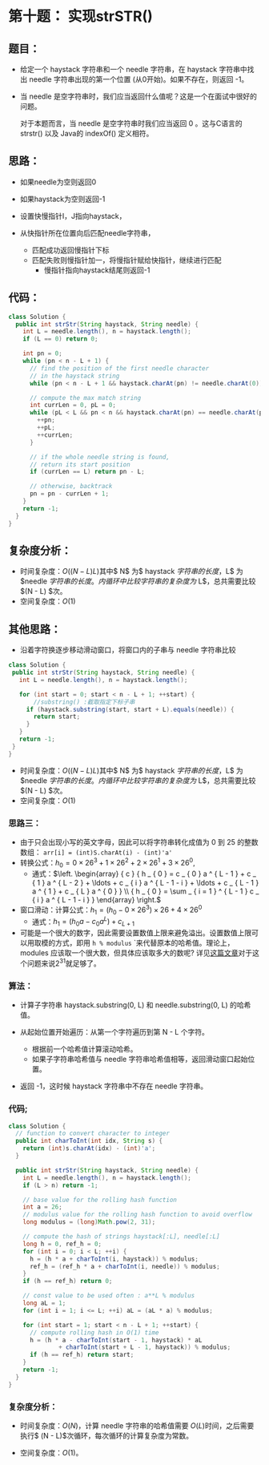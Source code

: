 # 第十题： 实现strSTR()

## 题目：

- 给定一个 haystack 字符串和一个 needle 字符串，在 haystack 字符串中找出 needle 字符串出现的第一个位置 (从0开始)。如果不存在，则返回  -1。

- 当 needle 是空字符串时，我们应当返回什么值呢？这是一个在面试中很好的问题。

  对于本题而言，当 needle 是空字符串时我们应当返回 0 。这与C语言的 strstr() 以及 Java的 indexOf() 定义相符。

## 思路：

- 如果needle为空则返回0
- 如果haystack为空则返回-1

- 设置快慢指针I，J指向haystack，
- 从快指针所在位置向后匹配needle字符串，
  - 匹配成功返回慢指针下标
  - 匹配失败则慢指针加一，将慢指针赋给快指针，继续进行匹配
    - 慢指针指向haystack结尾则返回-1

## 代码：


```java
class Solution {
  public int strStr(String haystack, String needle) {
    int L = needle.length(), n = haystack.length();
    if (L == 0) return 0;

    int pn = 0;
    while (pn < n - L + 1) {
      // find the position of the first needle character
      // in the haystack string
      while (pn < n - L + 1 && haystack.charAt(pn) != needle.charAt(0)) ++pn;

      // compute the max match string
      int currLen = 0, pL = 0;
      while (pL < L && pn < n && haystack.charAt(pn) == needle.charAt(pL)) {
        ++pn;
        ++pL;
        ++currLen;
      }

      // if the whole needle string is found,
      // return its start position
      if (currLen == L) return pn - L;

      // otherwise, backtrack
      pn = pn - currLen + 1;
    }
    return -1;
  }
}
```

## 复杂度分析：

- 时间复杂度：$O((N-L)L)$其中$ N$ 为$ haystack $字符串的长度，$L$ 为 $needle $字符串的长度。内循环中比较字符串的复杂度为$ L$，总共需要比较 $(N - L) $次。
- 空间复杂度：$O(1)$

## 其他思路：

- 沿着字符换逐步移动滑动窗口，将窗口内的子串与 needle 字符串比较
 ```java
class Solution {
  public int strStr(String haystack, String needle) {
    int L = needle.length(), n = haystack.length();

    for (int start = 0; start < n - L + 1; ++start) {
        //substring() :截取指定下标子串
      if (haystack.substring(start, start + L).equals(needle)) {
        return start;
      }
    }
    return -1;
  }
}
 ```

- 时间复杂度：$O((N-L)L)$其中$ N$ 为$ haystack $字符串的长度，$L$ 为 $needle $字符串的长度。内循环中比较字符串的复杂度为$ L$，总共需要比较 $(N - L) $次。
- 空间复杂度：$O(1)$

### 思路三：

- 由于只会出现小写的英文字母，因此可以将字符串转化成值为 0 到 25 的整数数组： `arr[i] = (int)S.charAt(i) - (int)'a'`
- 转换公式：$h _ { 0 } = 0 \times 26 ^ { 3 } + 1 \times 26 ^ { 2 } + 2 \times 26 ^ { 1 } + 3 \times 26 ^ { 0 }$,
  - 通式：$\left. \begin{array} { c } { h _ { 0 } = c _ { 0 } a ^ { L - 1 } + c _ { 1 } a ^ { L - 2 } + \ldots + c _ { i } a ^ { L - 1 - i } + \ldots + c _ { L - 1 } a ^ { 1 } + c _ { L } a ^ { 0 } } \\ { h _ { 0 } = \sum _ { i = 1 } ^ { L - 1 } c _ { i } a ^ { L - 1 - i } } \end{array} \right.$
- 窗口滑动：计算公式：$h _ { 1 } = ( h _ { 0 } - 0 \times 26 ^ { 3 } ) \times 26 + 4 \times 26 ^ { 0 }$
  - 通式：$h _ { 1 } = ( h _ { 0 } a - c _ { 0 } a ^ { L } ) + c _ { L + 1 }$
- 可能是一个很大的数字，因此需要设置数值上限来避免溢出。设置数值上限可以用取模的方式，即用 `h % modulus` `来代替原本的哈希值。理论上，modules 应该取一个很大数，但具体应该取多大的数呢? 详见[这篇文章](<https://en.wikipedia.org/wiki/Linear_congruential_generator#Parameters_in_common_use>)对于这个问题来说$2 ^ { 31 }$就足够了。


### 算法：

- 计算子字符串 haystack.substring(0, L) 和 needle.substring(0, L) 的哈希值。 

- 从起始位置开始遍历：从第一个字符遍历到第 N - L 个字符。
  - 根据前一个哈希值计算滚动哈希。
  - 如果子字符串哈希值与 needle 字符串哈希值相等，返回滑动窗口起始位置。

- 返回 -1，这时候 haystack 字符串中不存在 needle 字符串。

### 代码;

```java
class Solution {
  // function to convert character to integer
  public int charToInt(int idx, String s) {
    return (int)s.charAt(idx) - (int)'a';
  }

  public int strStr(String haystack, String needle) {
    int L = needle.length(), n = haystack.length();
    if (L > n) return -1;

    // base value for the rolling hash function
    int a = 26;
    // modulus value for the rolling hash function to avoid overflow
    long modulus = (long)Math.pow(2, 31);

    // compute the hash of strings haystack[:L], needle[:L]
    long h = 0, ref_h = 0;
    for (int i = 0; i < L; ++i) {
      h = (h * a + charToInt(i, haystack)) % modulus;
      ref_h = (ref_h * a + charToInt(i, needle)) % modulus;
    }
    if (h == ref_h) return 0;

    // const value to be used often : a**L % modulus
    long aL = 1;
    for (int i = 1; i <= L; ++i) aL = (aL * a) % modulus;

    for (int start = 1; start < n - L + 1; ++start) {
      // compute rolling hash in O(1) time
      h = (h * a - charToInt(start - 1, haystack) * aL
              + charToInt(start + L - 1, haystack)) % modulus;
      if (h == ref_h) return start;
    }
    return -1;
  }
}
```

### 复杂度分析：

- 时间复杂度：$O(N)$，计算 needle 字符串的哈希值需要 $O(L)$时间，之后需要执行$ (N - L)$次循环，每次循环的计算复杂度为常数。

- 空间复杂度：$O(1)$。


